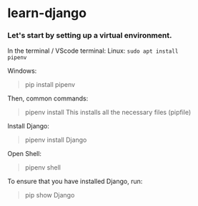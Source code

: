 # learn-django

### Let's start by setting up a virtual environment.
In the terminal / VScode terminal:
Linux:
<code>sudo apt install pipenv</code>

Windows:
> pip install pipenv

Then, common commands:
> pipenv install
This installs all the necessary files (pipfile)

Install Django:
> pipenv install Django

Open Shell:
> pipenv shell

To ensure that you have installed Django, run:
> pip show Django
